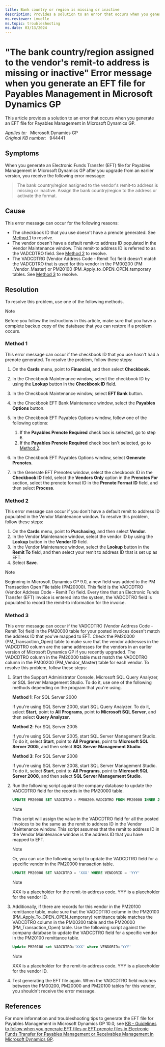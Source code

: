 ```yaml
---
title: Bank country or region is missing or inactive
description: Provides a solution to an error that occurs when you generate an EFT file for Payables Management.
ms.reviewer: Lmuelle
ms.topic: troubleshooting
ms.date: 03/13/2024
---
```

# "The bank country/region assigned to the vendor's remit-to address is missing or inactive" Error message when you generate an EFT file for Payables Management in Microsoft Dynamics GP

This article provides a solution to an error that occurs when you generate an EFT file for Payables Management in Microsoft Dynamics GP.

_Applies to:_ &nbsp; Microsoft Dynamics GP  
_Original KB number:_ &nbsp; 944441

## Symptoms

When you generate an Electronic Funds Transfer (EFT) file for Payables Management in Microsoft Dynamics GP after you upgrade from an earlier version, you receive the following error message:
> The bank country/region assigned to the vendor's remit-to address is missing or inactive. Assign the bank country/region to the address or activate the format.

## Cause

This error message can occur for the following reasons:

- The checkbook ID that you use doesn't have a prenote generated. See [Method 1](#method-1) to resolve.
- The vendor doesn't have a default remit-to address ID populated in the Vendor Maintenance window. This remit-to address ID is referred to as the VADCDTRO field. See [Method 2](#method-2) to resolve.
- The VADCDTRO (Vendor Address Code - Remit To) field doesn't match the VADCDTRO that is used for this vendor in the PM00200 (PM _Vendor_Master) or PM20100 (PM_Apply_to_OPEN_OPEN_temporary tables. See [Method 3](#method-3) to resolve.

## Resolution

To resolve this problem, use one of the following methods.

> [!NOTE]
> Before you follow the instructions in this article, make sure that you have a complete backup copy of the database that you can restore if a problem occurs.

### Method 1

This error message can occur if the checkbook ID that you use hasn't had a prenote generated. To resolve the problem, follow these steps:

1. On the **Cards** menu, point to **Financial**, and then select **Checkbook**.
2. In the Checkbook Maintenance window, select the checkbook ID by using the **Lookup** button in the **Checkbook ID** field.
3. In the Checkbook Maintenance window, select **EFT Bank** button.
4. In the Checkbook EFT Bank Maintenance window, select the **Payables Options** button.
5. In the Checkbook EFT Payables Options window, follow one of the following options:

    1. If the **Payables Prenote Required** check box is selected, go to step 6.
    2. If the **Payables Prenote Required** check box isn't selected, go to [Method 2](#method-2).
6. In the Checkbook EFT Payables Options window, select **Generate Prenotes**.
7. In the Generate EFT Prenotes window, select the checkbook ID in the **Checkbook ID** field, select the **Vendors Only** option in the **Prenotes For** section, select the prenote format ID in the **Prenote Format ID** field, and then select **Process**.

### Method 2

This error message can occur if you don't have a default remit to address ID populated in the Vendor Maintenance window. To resolve this problem, follow these steps:

1. On the **Cards** menu, point to **Purchasing**, and then select **Vendor**.
2. In the Vendor Maintenance window, select the vendor ID by using the **Lookup** button in the **Vendor ID** field.
3. In the Vendor Maintenance window, select the **Lookup** button in the **Remit To** field, and then select your remit to address ID that is set up as EFT.
4. Select **Save**.

> [!NOTE]
> Beginning in Microsoft Dynamics GP 9.0, a new field was added to the PM Transaction Open File table (PM20000). This field is the VADCDTRO (Vendor Address Code - Remit To) field. Every time that an Electronic Funds Transfer (EFT) invoice is entered into the system, the VADCDTRO field is populated to record the remit-to information for the invoice.

### Method 3

This error message can occur if the VADCDTRO (Vendor Address Code - Remit To) field in the PM20000 table for your posted invoices doesn't match the address ID that you've mapped to EFT. Check the PM20000 (PM_Transaction_Open) table to make sure that the vendor addresses in the VADCDTRO column are the same addresses for the vendors in an earlier version of Microsoft Dynamics GP if you recently upgraded. The VADCDTRO column in the PM20000 table must match the VADCDTRO column in the PM00200 (PM_Vendor_Master) table for each vendor. To resolve this problem, follow these steps:

1. Start the Support Administrator Console, Microsoft SQL Query Analyzer, or SQL Server Management Studio. To do it, use one of the following methods depending on the program that you're using.

    **Method 1**: For SQL Server 2000

    If you're using SQL Server 2000, start SQL Query Analyzer. To do it, select **Start**, point to **All Programs**, point to **Microsoft SQL Server**, and then select **Query Analyzer**.

    **Method 2**: For SQL Server 2005

    If you're using SQL Server 2005, start SQL Server Management Studio. To do it, select **Start**, point to **All Programs**, point to **Microsoft SQL Server 2005**, and then select **SQL Server Management Studio**.

    **Method 3**: For SQL Server 2008

    If you're using SQL Server 2008, start SQL Server Management Studio. To do it, select **Start**, point to **All Programs**, point to **Microsoft SQL Server 2008**, and then select **SQL Server Management Studio**.

2. Run the following script against the company database to update the VADCDTRO field for the records in the PM20000 table.

    ```sql
    UPDATE PM20000 SET VADCDTRO = PM00200.VADCDTRO FROM PM20000 INNER JOIN PM00200 ON PM20000.VENDORID = PM00200.VENDORID
    ```

    > [!NOTE]
    > This script will assign the value in the VADCDTRO field for all the posted invoices to be the same as the remit to address ID in the Vendor Maintenance window. This script assumes that the remit to address ID in the Vendor Maintenance window is the address ID that you have mapped to EFT.

    > [!NOTE]
    > Or, you can use the following script to update the VADCDTRO field for a specific vendor in the PM20000 transaction table.

    ```sql
    UPDATE PM20000 SET VADCDTRO = 'XXX' WHERE VENDORID = 'YYY'
    ```

    > [!NOTE]
    > XXX is a placeholder for the remit-to address code. YYY is a placeholder for the vendor ID.

3. Additionally, if there are records for this vendor in the PM20100 remittance table, make sure that the VADCDTRO column in the PM20100 (PM_Apply_To_OPEN_OPEN_temporary) remittance table matches the VADCDTRO column in the PM00200 table and the PM20000 (PM_Transaction_Open) table. Use the following script against the company database to update the VADCDTRO field for a specific vendor in the PM20100 remittance table.

    ```sql
    Update PM20100 set VADCDTRO='XXX' where VENDORID='YYY'
    ```

    > [!NOTE]
    > XXX is a placeholder for the remit-to address code. YYY is a placeholder for the vendor ID.
4. Test generating the EFT file again. When the VADCDTRO field matches between the PM00200, PM20000 and PM20100 tables for this vendor, you shouldn't receive the error message.

## References

For more information and troubleshooting tips to generate the EFT file for Payables Management in Microsoft Dynamics GP 10.0, see [KB - Guidelines to follow when you generate EFT files or EFT prenote files in Electronic Funds Transfer for Payables Management or Receivables Management in Microsoft Dynamics GP](https://support.microsoft.com/help/945955).
